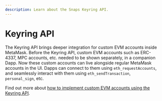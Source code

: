 ```yaml
---
description: Learn about the Snaps Keyring API.
---
```


# Keyring API

The Keyring API brings deeper integration for custom EVM accounts inside MetaMask. Before the Keyring API, custom EVM accounts such as ERC-4337, MPC accounts, etc. needed to be shown separately, in a companion Dapp. Now these custom accounts can live alongside regular MetaMask accounts in the UI. Dapps can connect to them using `eth_requestAccounts`, and seamlessly interact with them using `eth_sendTransaction`, `personal_sign`, etc.

Find out more about [how to implement custom EVM accounts using the Keyring API](../how-to/integrate-custom-evm-accounts.md).